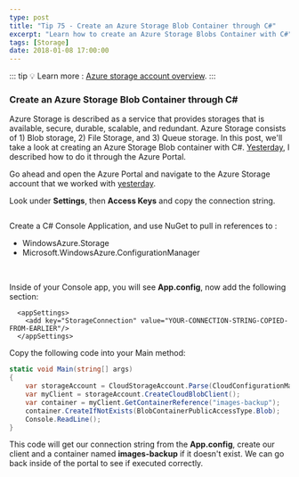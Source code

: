 ```yaml
---
type: post
title: "Tip 75 - Create an Azure Storage Blob Container through C#"
excerpt: "Learn how to create an Azure Storage Blobs Container with C#"
tags: [Storage]
date: 2018-01-08 17:00:00
---
```


::: tip
:bulb: Learn more : [Azure storage account overview](https://docs.microsoft.com/azure/storage/common/storage-account-overview?WT.mc_id=docs-azuredevtips-azureappsdev).
:::

### Create an Azure Storage Blob Container through C#

Azure Storage is described as a service that provides storages that is available, secure, durable, scalable, and redundant. Azure Storage consists of 1) Blob storage, 2) File Storage, and 3) Queue storage. In this post, we'll take a look at creating an Azure Storage Blob container with C#. [Yesterday](https://microsoft.github.io/AzureTipsAndTricks/blog/tip74.html), I described how to do it through the Azure Portal.

Go ahead and open the Azure Portal and navigate to the Azure Storage account that we worked with [yesterday](https://microsoft.github.io/AzureTipsAndTricks/blog/tip74.html).

Look under **Settings**, then **Access Keys** and copy the connection string.

<img :src="$withBase('/files/storagethroughcsharp1.png')">

Create a C# Console Application, and use NuGet to pull in references to :

* WindowsAzure.Storage
* Microsoft.WindowsAzure.ConfigurationManager

<img :src="$withBase('/files/storagethroughcsharp2.png')">
<img :src="$withBase('/files/storagethroughcsharp3.png')">

Inside of your Console app, you will see **App.config**, now add the following section:

```
  <appSettings>
    <add key="StorageConnection" value="YOUR-CONNECTION-STRING-COPIED-FROM-EARLIER"/>
  </appSettings>
```

Copy the following code into your Main method:

```csharp
static void Main(string[] args)
{
    var storageAccount = CloudStorageAccount.Parse(CloudConfigurationManager.GetSetting("StorageConnection"));
    var myClient = storageAccount.CreateCloudBlobClient();
    var container = myClient.GetContainerReference("images-backup");
    container.CreateIfNotExists(BlobContainerPublicAccessType.Blob);
    Console.ReadLine();
}
```

This code will get our connection string from the **App.config**, create our client and a container named **images-backup** if it doesn't exist. We can go back inside of the portal to see if executed correctly.

<img :src="$withBase('/files/storagethroughcsharp4.png')">
